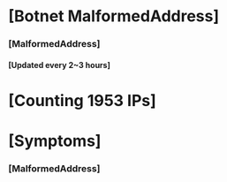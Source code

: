 # [Botnet MalformedAddress]
### [MalformedAddress]
#### [Updated every 2~3 hours]

# [Counting 1953 IPs]

# [Symptoms] 
###   [MalformedAddress]
